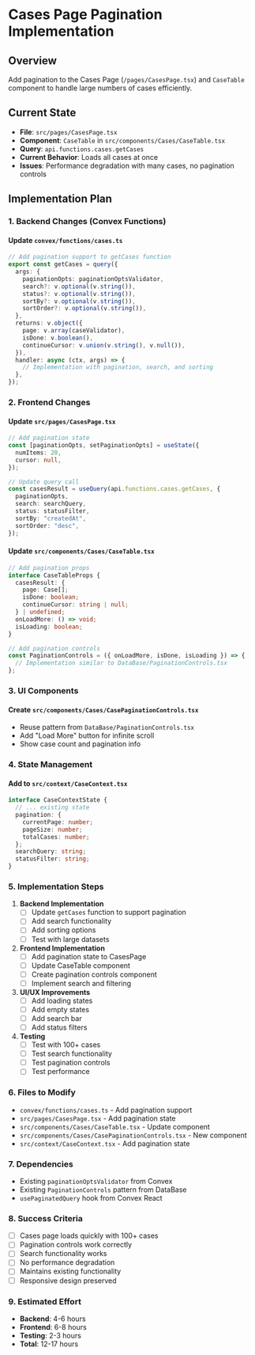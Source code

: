 # Cases Page Pagination Implementation

## Overview
Add pagination to the Cases Page (`/pages/CasesPage.tsx`) and `CaseTable` component to handle large numbers of cases efficiently.

## Current State
- **File**: `src/pages/CasesPage.tsx`
- **Component**: `CaseTable` in `src/components/Cases/CaseTable.tsx`
- **Query**: `api.functions.cases.getCases`
- **Current Behavior**: Loads all cases at once
- **Issues**: Performance degradation with many cases, no pagination controls

## Implementation Plan

### 1. Backend Changes (Convex Functions)

#### Update `convex/functions/cases.ts`
```typescript
// Add pagination support to getCases function
export const getCases = query({
  args: {
    paginationOpts: paginationOptsValidator,
    search?: v.optional(v.string()),
    status?: v.optional(v.string()),
    sortBy?: v.optional(v.string()),
    sortOrder?: v.optional(v.string()),
  },
  returns: v.object({
    page: v.array(caseValidator),
    isDone: v.boolean(),
    continueCursor: v.union(v.string(), v.null()),
  }),
  handler: async (ctx, args) => {
    // Implementation with pagination, search, and sorting
  },
});
```

### 2. Frontend Changes

#### Update `src/pages/CasesPage.tsx`
```typescript
// Add pagination state
const [paginationOpts, setPaginationOpts] = useState({
  numItems: 20,
  cursor: null,
});

// Update query call
const casesResult = useQuery(api.functions.cases.getCases, {
  paginationOpts,
  search: searchQuery,
  status: statusFilter,
  sortBy: "createdAt",
  sortOrder: "desc",
});
```

#### Update `src/components/Cases/CaseTable.tsx`
```typescript
// Add pagination props
interface CaseTableProps {
  casesResult: {
    page: Case[];
    isDone: boolean;
    continueCursor: string | null;
  } | undefined;
  onLoadMore: () => void;
  isLoading: boolean;
}

// Add pagination controls
const PaginationControls = ({ onLoadMore, isDone, isLoading }) => {
  // Implementation similar to DataBase/PaginationControls.tsx
};
```

### 3. UI Components

#### Create `src/components/Cases/CasePaginationControls.tsx`
- Reuse pattern from `DataBase/PaginationControls.tsx`
- Add "Load More" button for infinite scroll
- Show case count and pagination info

### 4. State Management

#### Add to `src/context/CaseContext.tsx`
```typescript
interface CaseContextState {
  // ... existing state
  pagination: {
    currentPage: number;
    pageSize: number;
    totalCases: number;
  };
  searchQuery: string;
  statusFilter: string;
}
```

### 5. Implementation Steps

1. **Backend Implementation**
   - [ ] Update `getCases` function to support pagination
   - [ ] Add search functionality
   - [ ] Add sorting options
   - [ ] Test with large datasets

2. **Frontend Implementation**
   - [ ] Add pagination state to CasesPage
   - [ ] Update CaseTable component
   - [ ] Create pagination controls component
   - [ ] Implement search and filtering

3. **UI/UX Improvements**
   - [ ] Add loading states
   - [ ] Add empty states
   - [ ] Add search bar
   - [ ] Add status filters

4. **Testing**
   - [ ] Test with 100+ cases
   - [ ] Test search functionality
   - [ ] Test pagination controls
   - [ ] Test performance

### 6. Files to Modify

- `convex/functions/cases.ts` - Add pagination support
- `src/pages/CasesPage.tsx` - Add pagination state
- `src/components/Cases/CaseTable.tsx` - Update component
- `src/components/Cases/CasePaginationControls.tsx` - New component
- `src/context/CaseContext.tsx` - Add pagination state

### 7. Dependencies

- Existing `paginationOptsValidator` from Convex
- Existing `PaginationControls` pattern from DataBase
- `usePaginatedQuery` hook from Convex React

### 8. Success Criteria

- [ ] Cases page loads quickly with 100+ cases
- [ ] Pagination controls work correctly
- [ ] Search functionality works
- [ ] No performance degradation
- [ ] Maintains existing functionality
- [ ] Responsive design preserved

### 9. Estimated Effort

- **Backend**: 4-6 hours
- **Frontend**: 6-8 hours
- **Testing**: 2-3 hours
- **Total**: 12-17 hours
